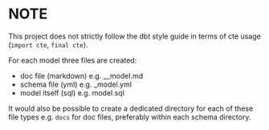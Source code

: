 # NOTE

This project does not strictly follow the dbt style guide in terms of cte usage (`import cte`, `final cte`).

For each model three files are created:
- doc file (markdown) e.g. __model.md
- schema file (yml) e.g. _model.yml
- model itself (sql) e.g. model.sql

It would also be possible to create a dedicated directory for each of these file types e.g. `docs` for doc files, preferably within each schema directory.
